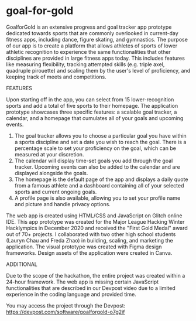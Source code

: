 # goal-for-gold

GoalforGold is an extensive progress and goal tracker app prototype dedicated towards sports that are commonly overlooked in current-day fitness apps, including dance, figure skating, and gymnastics. The purpose of our app is to create a platform that allows athletes of sports of lower athletic recognition to experience the same functionalities that other disciplines are provided in large fitness apps today. This includes features like measuring flexibility, tracking attempted skills (e.g. triple axel, quadruple pirouette) and scaling them by the user's level of proficiency, and keeping track of meets and competitions.

FEATURES

Upon starting off in the app, you can select from 15 lower-recognition sports and add a total of five sports to their homepage. The application prototype showcases three specific features: a scalable goal tracker, a calendar, and a homepage that cumulates all of your goals and upcoming events.
1) The goal tracker allows you to choose a particular goal you have within a sports discipline and set a date you wish to reach the goal. There is a percentage scale to set your proficiency on the goal, which can be measured at your discretion.
2) The calendar will display time-set goals you add through the goal tracker. Upcoming events can also be added to the calendar and are displayed alongside the goals.
3) The homepage is the default page of the app and displays a daily quote from a famous athlete and a dashboard containing all of your selected sports and current ongoing goals.
4) A profile page is also available, allowing you to set your profile name and picture and handle privacy options.

The web app is created using HTML/CSS and JavaScript on Glitch online IDE. This app prototype was created for the Major League Hacking Winter Hacklympics in December 2020 and received the "First Gold Medal" award out of 70+ projects. I collaborated with two other high school students (Lauryn Chau and Freda Zhao) in building, scaling, and marketing the application. The visual prototype was created with Figma design frameworks. Design assets of the application were created in Canva.

ADDITIONAL

Due to the scope of the hackathon, the entire project was created within a 24-hour framework. The web app is missing certain JavaScript functionalities that are described in our Devpost video due to a limited experience in the coding language and provided time.

You may access the project through the Devpost: https://devpost.com/software/goalforgold-o7g2if
